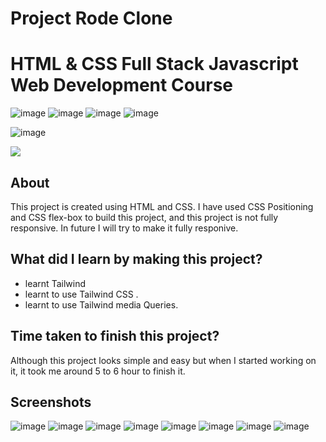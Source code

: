 # Project Rode Clone


# HTML & CSS Full Stack Javascript Web Development Course

![image](https://img.shields.io/badge/iNeuron-Full--Stack%20JavaScript%20Web%20Development%20Course-blue)
![image](https://img.shields.io/badge/Hitesh%20Choudhary-LOC-brightgreen)
![image](https://img.shields.io/badge/HTML-CSS-orange)
![image](https://img.shields.io/badge/Rode-Clone-blue)

![image](https://img.shields.io/badge/KUMAR-SARVESH-orange)

[<img src= "https://img.shields.io/badge/PROJECT LINK-20b?style=for-the-badge&logo=&logoColor=white" /> ](https://rode-clone-learn.netlify.app/)

## About

This project is created using HTML and CSS. I have used CSS Positioning and CSS flex-box to build this project, and this project is not fully responsive.
In future I will try to make it fully responive.

## What did I learn by making this project?

-   learnt Tailwind
-   learnt to use Tailwind CSS .
-   learnt to use Tailwind media Queries.

## Time taken to finish this project?

Although this project looks simple and easy but when I started working on it, it took me around 5 to 6 hour to finish it.

## Screenshots
![image](https://user-images.githubusercontent.com/70770975/233837282-bef22864-19bc-4c25-b505-16035e38c71c.png)
![image](https://user-images.githubusercontent.com/70770975/233837311-4a619a97-3b28-4ca3-8f23-425e68f4e9e4.png)
![image](https://user-images.githubusercontent.com/70770975/233837331-fa2a0542-1d1f-4401-ad3a-5a8f89eb19ed.png)
![image](https://user-images.githubusercontent.com/70770975/233837389-39467d66-32fd-4d66-8800-aba99a8eeb41.png)
![image](https://user-images.githubusercontent.com/70770975/233837408-25228d2e-5f39-4004-9539-db4daf5ea36c.png)
![image](https://user-images.githubusercontent.com/70770975/233837418-56c47ef3-5583-4b79-aa64-cf34143dc328.png)
![image](https://user-images.githubusercontent.com/70770975/233837433-e47a0052-7f1d-495c-873b-72b8091ccb34.png)
![image](https://user-images.githubusercontent.com/70770975/233837448-c5be6d22-f680-4d3d-bf2e-bd0ca61e9850.png)

